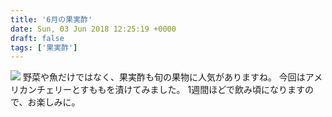 ```yaml
---
title: '6月の果実酢'
date: Sun, 03 Jun 2018 12:25:19 +0000
draft: false
tags: ['果実酢']
---
```


[![](/images/2018/06/20180603-NEW-SU.jpg)](/images/2018/06/20180603-NEW-SU.jpg) 野菜や魚だけではなく、果実酢も旬の果物に人気がありますね。 今回はアメリカンチェリーとすももを漬けてみました。 1週間ほどで飲み頃になりますので、お楽しみに。
